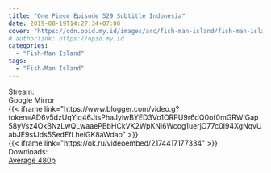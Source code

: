 ```yaml
---
title: "One Piece Episode 529 Subtitle Indonesia"
date: 2019-08-19T14:27:34+07:00
cover: "https://cdn.opid.my.id/images/arc/fish-man-island/fish-man-island.webp" # Optional, cover
# authorlink: https://opid.my.id
categories:
  - "Fish-Man Island"
tags:
  - "Fish-Man Island"
---
```

<div class="ui menu violet borderless inverted">
  <div class="header item active">
        Stream:
    </div>
  <a class="active item" data-tab="google">
    <i class="google drive icon"></i> Google
  </a>
  <a class="item nounderline" data-tab="mirror">
    <i class="odnoklassniki icon"></i> Mirror
  </a>
</div>
<div class="ui bottom attached tab segment active" style="border:0 !important;" data-tab="google">
{{< iframe link="https://www.blogger.com/video.g?token=AD6v5dzUqYiq46JtsPhaJyiwBYED3Vo1ORPU9r6dQ0of0mGRWlGap58yVsz4OkBNzLwQLwaaePBbHCkVK2WpKNl6Wcog1uerjO77c0I94XgNqvUabJE9sfJds5SedEfLheiGK8aWdao" >}}
</div>
<div class="ui bottom attached tab segment" style="border:0 !important;" data-tab="mirror">
{{< iframe link="https://ok.ru/videoembed/2174417177334" >}}
</div>
<div class="ui menu violet borderless inverted">
  <div class="header item active">
        Downloads:
    </div>
  <a class="item nounderline" href="https://ouo.io/7gOy1b" target="_blank" rel="dofollow"><i class="google drive icon"></i>
    Average 480p</a>
</div>